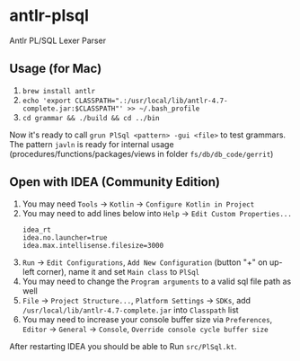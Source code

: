 # antlr-plsql
Antlr PL/SQL Lexer Parser

## Usage (for Mac)

1. `brew install antlr`
1. `echo 'export CLASSPATH=".:/usr/local/lib/antlr-4.7-complete.jar:$CLASSPATH"' >> ~/.bash_profile`
1. `cd grammar && ./build && cd ../bin`

Now it's ready to call `grun PlSql <pattern> -gui <file>` to test grammars.
The pattern `javln` is ready for internal usage (procedures/functions/packages/views in folder `fs/db/db_code/gerrit`)

## Open with IDEA (Community Edition)

1. You may need `Tools` -> `Kotlin` -> `Configure Kotlin in Project`
2. You may need to add lines below into `Help` -> `Edit Custom Properties...`
	```
	idea_rt
	idea.no.launcher=true
	idea.max.intellisense.filesize=3000
	```
3. `Run` -> `Edit Configurations`, `Add New Configuration` (button "+" on up-left corner), name it and set `Main class` to `PlSql`
1. You may need to change the `Program arguments` to a valid sql file path as well
1. `File` -> `Project Structure...`, `Platform Settings` -> `SDKs`, add `/usr/local/lib/antlr-4.7-complete.jar` into `Classpath` list
1. You may need to increase your console buffer size via `Preferences`, `Editor` -> `General` -> `Console`, `Override console cycle buffer size`

After restarting IDEA you should be able to Run `src/PlSql.kt`.
